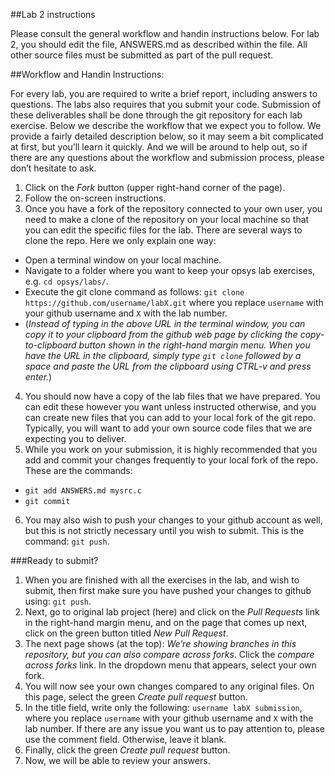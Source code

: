 ##Lab 2 instructions

Please consult the general workflow and handin instructions below. For lab 2, you should edit the file, ANSWERS.md as described within the file. All other source files must be submitted as part of the pull request.

##Workflow and Handin Instructions:

For every lab, you are required to write a brief report, including answers to questions. The labs also requires that you submit your code. Submission of these deliverables shall be done through the git repository for each lab exercise. Below we describe the workflow that we expect you to follow. We provide a fairly detailed description below, so it may seem a bit complicated at first, but you’ll learn it quickly. And we will be around to help out, so if there are any questions about the workflow and submission process, please don’t hesitate to ask.

1. Click on the *Fork* button (upper right-hand corner of the page).
2. Follow the on-screen instructions.
3. Once you have a fork of the repository connected to your own user, you need to make a clone of the repository on your local machine so that you can edit the specific files for the lab. There are several ways to clone the repo. Here we only explain one way:
  - Open a terminal window on your local machine.
  - Navigate to a folder where you want to keep your opsys lab exercises, e.g. `cd opsys/labs/`.
  - Execute the git clone command as follows: `git clone https://github.com/username/labX.git` where you replace `username` with your github username and `X` with the lab number.
  - (*Instead of typing in the above URL in the terminal window, you can copy it to your clipboard from the github web page by clicking the copy-to-clipboard button shown in the right-hand margin menu. When you have the URL in the clipboard, simply type `git clone` followed by a space and paste the URL from the clipboard using CTRL-v and press enter.*)
4. You should now have a copy of the lab files that we have prepared. You can edit these however you want unless instructed otherwise, and you can create new files that you can add to your local fork of the git repo. Typically, you will want to add your own source code files that we are expecting you to deliver.
5. While you work on your submission, it is highly recommended that you add and commit your changes frequently to your local fork of the repo. These are the commands:
  - `git add ANSWERS.md mysrc.c`
  - `git commit`
6. You may also wish to push your changes to your github account as well, but this is not strictly necessary until you wish to submit. This is the command: `git push`.

###Ready to submit?
1. When you are finished with all the exercises in the lab, and wish to submit, then first make sure you have pushed your changes to github using: `git push`.
2. Next, go to original lab project (here) and click on the *Pull Requests* link in the right-hand margin menu, and on the page that comes up next, click on the green button titled *New Pull Request*.
3. The next page shows (at the top): *We’re showing branches in this repository, but you can also compare across forks*. Click the *compare across forks* link. In the dropdown menu that appears, select your own fork.
4. You will now see your own changes compared to any original files. On this page, select the green *Create pull request* button.
5. In the title field, write only the following: `username labX submission`, where you replace `username` with your github username and `X` with the lab number. If there are any issue you want us to pay attention to, please use the comment field. Otherwise, leave it blank.
6. Finally, click the green *Create pull request* button.
7. Now, we will be able to review your answers.

